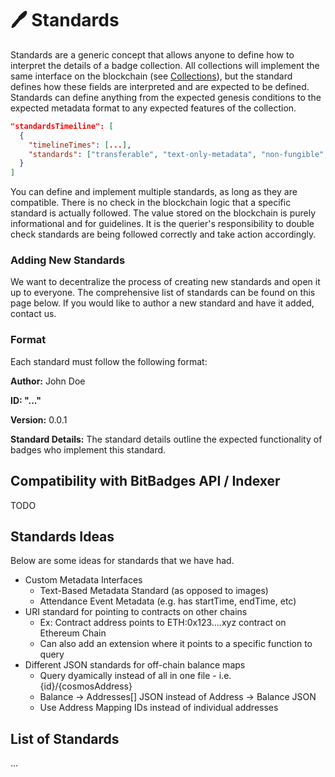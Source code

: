 # 🖊 Standards

Standards are a generic concept that allows anyone to define how to interpret the details of a badge collection. All collections will implement the same interface on the blockchain (see [Collections](broken-reference)), but the standard defines how these fields are interpreted and are expected to be defined. Standards can define anything from the expected genesis conditions to the expected metadata format to any expected features of the collection.

```json
"standardsTimeiline": [
  {
    "timelineTimes": [...],
    "standards": ["transferable", "text-only-metadata", "non-fungible", "attendance-format"]1
  }
]
```

You can define and implement multiple standards, as long as they are compatible. There is no check in the blockchain logic that a specific standard is actually followed. The value stored on the blockchain is purely informational and for guidelines. It is the querier's responsibility to double check standards are being followed correctly and take action accordingly.

### Adding New Standards

We want to decentralize the process of creating new standards and open it up to everyone. The comprehensive list of standards can be found on this page below. If you would like to author a new standard and have it added, contact us.

### Format

Each standard must follow the following format:

**Author:** John Doe

**ID: "..."**

**Version:** 0.0.1

**Standard Details:** The standard details outline the expected functionality of badges who implement this standard.

## **Compatibility with BitBadges API / Indexer**

TODO

## Standards Ideas

Below are some ideas for standards that we have had.

* Custom Metadata Interfaces
  * Text-Based Metadata Standard (as opposed to images)
  * Attendance Event Metadata (e.g. has startTime, endTime, etc)
* URI standard for pointing to contracts on other chains&#x20;
  * Ex: Contract address points to ETH:0x123....xyz contract on Ethereum Chain
  * Can also add an extension where it points to a specific function to query
* Different JSON standards for off-chain balance maps
  * Query dyamically instead of all in one file - i.e. {id}/{cosmosAddress}
  * Balance -> Addresses\[] JSON instead of Address -> Balance JSON
  * Use Address Mapping IDs instead of individual addresses

## List of Standards

...
